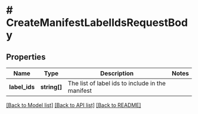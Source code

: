# # CreateManifestLabelIdsRequestBody

## Properties

Name | Type | Description | Notes
------------ | ------------- | ------------- | -------------
**label_ids** | **string[]** | The list of label ids to include in the manifest |

[[Back to Model list]](../../README.md#models) [[Back to API list]](../../README.md#endpoints) [[Back to README]](../../README.md)
